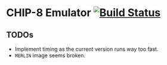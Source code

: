 # CHIP-8 Emulator [![Build Status](https://app.travis-ci.com/f4z3r/chip-8-emulator.svg?branch=master)](https://app.travis-ci.com/f4z3r/chip-8-emulator)

## TODOs

- Implement timing as the current version runs way too fast.
- `MERLIN` image seems broken.
